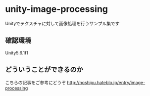 # unity-image-processing
Unityでテクスチャに対して画像処理を行うサンプル集です

## 確認環境
Unity5.6.1f1

## どういうことができるのか
こちらの記事をご参考にどうぞ
http://noshipu.hateblo.jp/entry/image-processing
